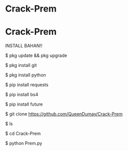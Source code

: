 # Crack-Prem
# Crack-Prem

INSTALL BAHAN!!

$ pkg update && pkg upgrade

$ pkg install git

$ pkg install python

$ pip install requests

$ pip install bs4

$ pip install future

$ git clone https://github.com/QueenDumay/Crack-Prem

$ ls

$ cd Crack-Prem

$ python Prem.py

